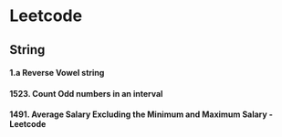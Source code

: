 # Leetcode
## String 
#### 1.a Reverse Vowel string
#### 1523. Count Odd numbers in an interval
#### 1491. Average Salary Excluding the Minimum and Maximum Salary - Leetcode
